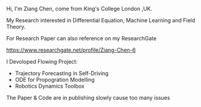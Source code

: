 Hi, I'm Ziang Chen, come from King's College London ,UK. 

My Research interested in Differential Equation, Machine Learning and Field Theory. 

For Research Paper can also reference on my ResearchGate 

https://www.researchgate.net/profile/Ziang-Chen-6

I Devoloped Flowing Project:

* Trajectory Forecasting in Self-Driving
* ODE for Propogration Modelling
* Robotics Dynamics Toolbox

The Paper & Code are in publishing slowly cause too many issues

